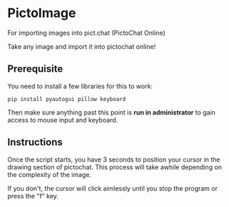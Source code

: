 # PictoImage
For importing images into pict.chat (PictoChat Online)

Take any image and import it into pictochat online!

## Prerequisite

You need to install a few libraries for this to work:
```
pip install pyautogui pillow keyboard
```
Then make sure anything past this point is **run in administrator** to gain
access to mouse input and keyboard.

## Instructions
Once the script starts, you have 3 seconds to position your cursor in the drawing
section of pictochat. This process will take awhile depending on the complexity of
the image. 

If you don't, the cursor will click aimlessly until you stop the program or press the
"f" key. 

